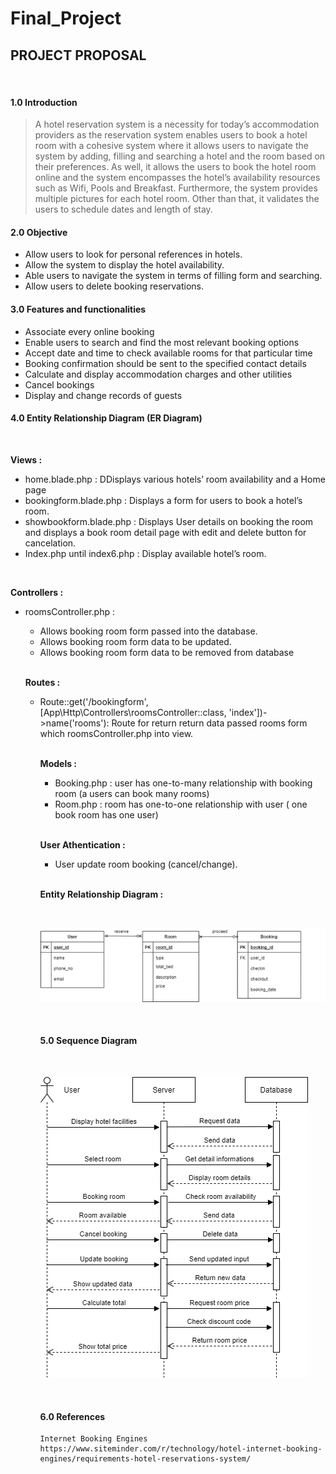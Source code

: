 # Final_Project

## PROJECT PROPOSAL

<br> 

#### 1.0 Introduction

> A hotel reservation system is a necessity for today’s accommodation providers as the reservation system enables users to book a hotel room with a cohesive system where it allows users to navigate the system by adding, filling and searching a hotel and the room based on their preferences. As well, it allows the users to book the hotel room online and the system encompasses the hotel’s availability resources such as Wifi, Pools and Breakfast. Furthermore, the system provides multiple pictures for each hotel room. Other than that, it validates the users to schedule dates and length of stay.

#### 2.0 Objective
 
   <ul>
  
   <li>Allow users to look for personal references in hotels.</li>
   <li>Allow the system to display the hotel availability.</li>
   <li>Able users to navigate the system in terms of filling form and searching.</li>
   <li>Allow users to delete booking reservations.</li>

   </ul>

#### 3.0 Features and functionalities

   <ul>
   <li>Associate every online booking </li>
   <li>Enable users to search and find the most relevant booking options</li>
   <li>Accept date and time to check available rooms for that particular time</li>
   <li>Booking confirmation should be sent to the specified contact details</li>
<li>Calculate and display accommodation charges and other utilities</li>
<li>Cancel bookings</li>
<li>Display and change records of guests</li>
</li>
   </ul>
 
#### 4.0 Entity Relationship Diagram (ER Diagram)

<br>

**Views :**

   <ul>
   <li>home.blade.php : DDisplays various hotels’ room availability and a Home page</li>
   <li>bookingform.blade.php : Displays a form for users to book a hotel’s room.</li>
   <li>showbookform.blade.php : Displays User details on booking the room and displays a book room detail page with edit and delete button for cancelation.</li>
   <li>Index.php until index6.php : Display available hotel’s room.</li>
   </ul>
   
<br>

**Controllers :**

   <ul>
   <li> roomsController.php :</li>
   <ul>
   <li> Allows booking room form passed into the database.</li>
 <li>Allows booking room form data to be updated.</li>
 <li>Allows booking room form data to be removed from database</li>

   </ul>
  
 <br>

**Routes :**

   <ul>
   <li>Route::get('/bookingform', [App\Http\Controllers\roomsController::class, 'index'])->name('rooms'): Route for return return data passed rooms form which roomsController.php into view.
</li>

 <br>
 
**Models :**

   <ul>
   <li> Booking.php : user has one-to-many relationship with booking room (a users can book many rooms)
</li>
   <li> Room.php : room has one-to-one relationship with user ( one book room has one user)
</li>
 
   </ul>
   
<br>

**User Athentication :**

   <ul>
   <li> User update room booking (cancel/change).
   </ul>
 
 <br>
 
 **Entity Relationship Diagram :**

<br>

![Entity Relationship Diagram](/resources/ERD.png)

<br> 

#### 5.0 Sequence Diagram

<br>

![Entity Relationship Diagram](/resources/SD.png)

<br>

#### 6.0 References

    Internet Booking Engines   https://www.siteminder.com/r/technology/hotel-internet-booking-engines/requirements-hotel-reservations-system/
